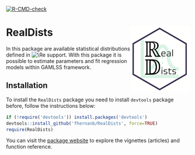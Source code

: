 
<!-- README.md is generated from README.Rmd. Please edit that file -->
<!-- badges: start -->

[![R-CMD-check](https://github.com/fhernanb/RealDists/actions/workflows/R-CMD-check.yaml/badge.svg)](https://github.com/fhernanb/RealDists/actions/workflows/R-CMD-check.yaml)
<!-- badges: end -->

# RealDists <img src="auxiliar/figures/logo2.png" align="right" height="180" align="right"/>

In this package are available statistical distributions defined in
![\Re](https://latex.codecogs.com/png.image?%5Cdpi%7B110%7D&space;%5Cbg_white&space;%5CRe "\Re")
support. With this package it is possible to estimate parameters and fit
regression models within GAMLSS framework.

## Installation

To install the `RealDists` package you need to install `devtools`
package before, follow the instructions below:

``` r
if (!require('devtools')) install.packages('devtools')
devtools::install_github('fhernanb/RealDists', force=TRUE)
require(RealDists)
```

You can visit the [package
website](https://fhernanb.github.io/RealDists/) to explore the vignettes
(articles) and function reference.
